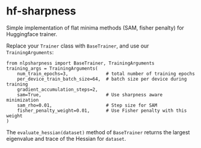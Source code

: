 # hf-sharpness
Simple implementation of flat minima methods (SAM, fisher penalty) for Huggingface trainer.

Replace your `Trainer` class with `BaseTrainer`, and use our `TrainingArguments`:

```
from nlpsharpness import BaseTrainer, TrainingArguments
training_args = TrainingArguments(
    num_train_epochs=3,              # total number of training epochs
    per_device_train_batch_size=64,  # batch size per device during training
    gradient_accumulation_steps=2,
    sam=True,                        # Use sharpness aware minimization
    sam_rho=0.01,                    # Step size for SAM
    fisher_penalty_weight=0.01,      # Use Fisher penalty with this weight
)
```
The `evaluate_hessian(dataset)` method of `BaseTrainer` returns the largest eigenvalue and trace of the Hessian for `dataset`.
